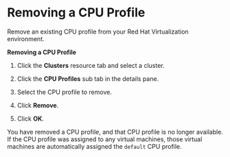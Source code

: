 # Removing a CPU Profile

Remove an existing CPU profile from your Red Hat Virtualization environment.

**Removing a CPU Profile**

1. Click the **Clusters** resource tab and select a cluster.

2. Click the **CPU Profiles** sub tab in the details pane.

3. Select the CPU profile to remove.

4. Click **Remove**.

5. Click **OK**.

You have removed a CPU profile, and that CPU profile is no longer available. If the CPU profile was assigned to any virtual machines, those virtual machines are automatically assigned the `default` CPU profile.

